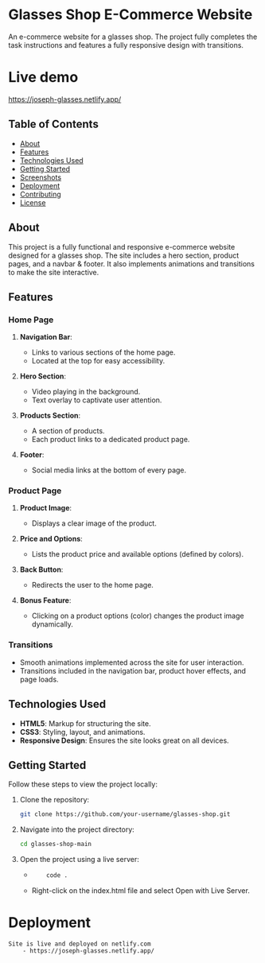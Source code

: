 # Glasses Shop E-Commerce Website

An e-commerce website for a glasses shop.
The project fully completes the task instructions and features a fully responsive design with transitions.

# Live demo
https://joseph-glasses.netlify.app/

## Table of Contents

- [About](#about)
- [Features](#features)
- [Technologies Used](#technologies-used)
- [Getting Started](#getting-started)
- [Screenshots](#screenshots)
- [Deployment](#deployment)
- [Contributing](#contributing)
- [License](#license)

## About

This project is a fully functional and responsive e-commerce website designed for a glasses shop. The site includes a hero section, product pages, and a navbar & footer. It also implements animations and transitions to make the site interactive.

## Features

### Home Page

1. **Navigation Bar**:
   - Links to various sections of the home page.
   - Located at the top for easy accessibility.

2. **Hero Section**:
   - Video playing in the background.
   - Text overlay to captivate user attention.

3. **Products Section**:
   - A section of products.
   - Each product links to a dedicated product page.

4. **Footer**:
   - Social media links at the bottom of every page.

### Product Page

1. **Product Image**:
   - Displays a clear image of the product.

2. **Price and Options**:
   - Lists the product price and available options (defined by colors).

3. **Back Button**:
   - Redirects the user to the home page.

4. **Bonus Feature**:
   - Clicking on a product options (color) changes the product image dynamically.

### Transitions

- Smooth animations implemented across the site for user interaction.
- Transitions included in the navigation bar, product hover effects, and page loads.

## Technologies Used

- **HTML5**: Markup for structuring the site.
- **CSS3**: Styling, layout, and animations.
- **Responsive Design**: Ensures the site looks great on all devices.

## Getting Started

Follow these steps to view the project locally:

1. Clone the repository:

   ```bash
   git clone https://github.com/your-username/glasses-shop.git

2. Navigate into the project directory:
    ```bash
    cd glasses-shop-main

3.  Open the project using a live server:
    
    * ```bash
          code .

    * Right-click on the index.html file and select Open with Live Server.

# Deployment

    Site is live and deployed on netlify.com
        - https://joseph-glasses.netlify.app/